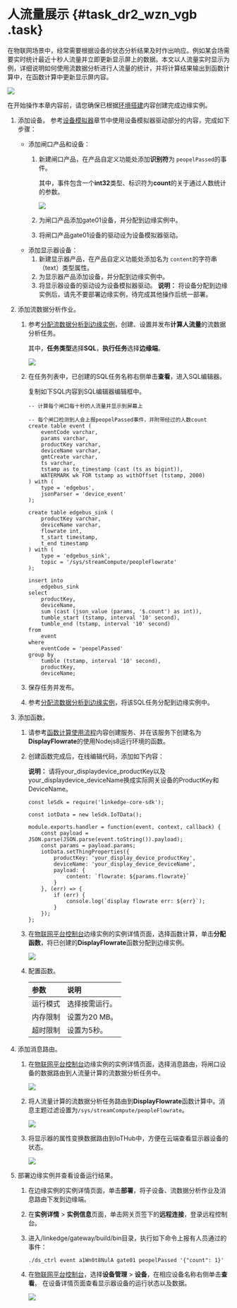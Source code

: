# 人流量展示 {#task_dr2_wzn_vgb .task}

在物联网场景中，经常需要根据设备的状态分析结果及时作出响应。例如某会场需要实时统计最近十秒人流量并立即更新显示屏上的数据。本文以人流量实时显示为例，详细说明如何使用流数据分析进行人流量的统计，并将计算结果输出到函数计算中，在函数计算中更新显示屏内容。

![](http://static-aliyun-doc.oss-cn-hangzhou.aliyuncs.com/assets/img/126984/155143332338991_zh-CN.png)

在开始操作本章内容前，请您确保已根据[环境搭建](cn.zh-CN/用户指南/环境搭建/创建网关.md#)内容创建完成边缘实例。

1.  添加设备。 参考[设备模拟器](cn.zh-CN/用户指南/设备模拟器.md#)章节中使用设备模拟器驱动部分的内容，完成如下步骤：

    -   添加闸口产品和设备：
        1.  新建闸口产品，在产品自定义功能处添加**识别符**为 `peopelPassed`的事件。

            其中，事件包含一个**int32**类型、标识符为**count**的关于通过人数统计的参数。

            ![](http://static-aliyun-doc.oss-cn-hangzhou.aliyuncs.com/assets/img/126984/155143332338992_zh-CN.png)

        2.  为闸口产品添加gate01设备，并分配到边缘实例中。
        3.  将闸口产品gate01设备的驱动设为设备模拟器驱动。
    -   添加显示器设备：
        1.  新建显示器产品，在产品自定义功能处添加名为 `content`的字符串（text）类型属性。
        2.  为显示器产品添加设备，并分配到边缘实例中。
        3.  将显示器设备的驱动设为设备模拟器驱动。
    **说明：** 将设备分配到边缘实例后，请先不要部署边缘实例，待完成其他操作后统一部署。

2.  添加流数据分析作业。 
    1.  参考[分配流数据分析到边缘实例](cn.zh-CN/用户指南/流数据分析/分配流数据分析到边缘实例.md#)，创建、设置并发布**计算人流量**的流数据分析任务。 

        其中，**任务类型**选择**SQL**，**执行任务**选择**边缘端**。

        ![](http://static-aliyun-doc.oss-cn-hangzhou.aliyuncs.com/assets/img/126984/155143332438995_zh-CN.png)

    2.  在任务列表中，已创建的SQL任务名称右侧单击**查看**，进入SQL编辑器。 

        复制如下SQL内容到SQL编辑器编辑框中。

        ```
        -- 计算每个闸口每十秒的人流量并显示到屏幕上
        
        -- 每个闸口检测到人会上报peopelPassed事件，并附带经过的人数count
        create table event (
            eventCode varchar,
            params varchar,
            productKey varchar,
            deviceName varchar,
            gmtCreate varchar,
            ts varchar,
            tstamp as to_timestamp (cast (ts as bigint)),
            WATERMARK wk FOR tstamp as withOffset (tstamp, 2000)
        ) with (
            type = 'edgebus',
            jsonParser = 'device_event'
        );
        
        create table edgebus_sink (
            productKey varchar,
            deviceName varchar,
            flowrate int,
            t_start timestamp,
            t_end timestamp
        ) with (
            type = 'edgebus_sink',
            topic = '/sys/streamCompute/peopleFlowrate'
        );
        
        insert into
            edgebus_sink
        select
            productKey,
            deviceName,
            sum (cast (json_value (params, '$.count') as int)),
            tumble_start (tstamp, interval '10' second),
            tumble_end (tstamp, interval '10' second)
        from
            event
        where
            eventCode = 'peopelPassed'
        group by
            tumble (tstamp, interval '10' second),
            productKey,
            deviceName;
        ```

    3.  保存任务并发布。 
    4.  参考[分配流数据分析到边缘实例](cn.zh-CN/用户指南/流数据分析/分配流数据分析到边缘实例.md#)，将该SQL任务分配到边缘实例中。 
3.  添加函数。 
    1.  请参考[函数计算使用流程](https://help.aliyun.com/document_detail/74925.html)内容创建服务、并在该服务下创建名为**DisplayFlowrate**的使用Nodejs8运行环境的函数。 
    2.  创建函数完成后，在线编辑代码，添加如下内容： 

        **说明：** 请将your\_displaydevice\_productKey以及your\_displaydevice\_deviceName换成实际网关设备的ProductKey和DeviceName。

        ```
        const leSdk = require('linkedge-core-sdk');
        
        const iotData = new leSdk.IoTData();
        
        module.exports.handler = function(event, context, callback) {
            const payload = JSON.parse(JSON.parse(event.toString()).payload);
            const params = payload.params;
            iotData.setThingProperties({
                productKey: 'your_display_device_productKey',
                deviceName: 'your_display_device_deviceName',
                payload: {
                    content: `flowrate: ${params.flowrate}`
                }
            }, (err) => {
                if (err) {
                    console.log(`display flowrate err: ${err}`);
                }
            });
        };
        ```

    3.  在[物联网平台控制台](https://iot.console.aliyun.com/)边缘实例的实例详情页面，选择函数计算，单击**分配函数**，将已创建的**DisplayFlowrate**函数分配到边缘实例。 

        ![](http://static-aliyun-doc.oss-cn-hangzhou.aliyuncs.com/assets/img/126984/155143332439803_zh-CN.png)

    4.  配置函数。 

        |参数|说明|
        |:-|:-|
        |运行模式|选择按需运行。|
        |内存限制|设置为20 MB。|
        |超时限制|设置为5秒。|

4.  添加消息路由。 
    1.  在[物联网平台控制台](https://iot.console.aliyun.com/)边缘实例的实例详情页面，选择消息路由，将闸口设备的数据路由到人流量计算的流数据分析任务中。 

        ![](http://static-aliyun-doc.oss-cn-hangzhou.aliyuncs.com/assets/img/126984/155143332439804_zh-CN.png)

    2.  将人流量计算的流数据分析任务路由到**DisplayFlowrate**函数计算中。消息主题过滤设置为`/sys/streamCompute/peopleFlowrate`。 

        ![](http://static-aliyun-doc.oss-cn-hangzhou.aliyuncs.com/assets/img/126984/155143332439806_zh-CN.png)

    3.  将显示器的属性变换数据路由到IoTHub中，方便在云端查看显示器设备的状态。 

        ![](http://static-aliyun-doc.oss-cn-hangzhou.aliyuncs.com/assets/img/125893/155143332438952_zh-CN.png)

5.  部署边缘实例并查看设备运行结果。 
    1.  在边缘实例的实例详情页面，单击**部署**，将子设备、流数据分析作业及消息路由下发到边缘端。 
    2.  在**实例详情** \> **实例信息**页面，单击网关页签下的**远程连接**，登录远程控制台。 
    3.  进入/linkedge/gateway/build/bin目录，执行如下命令上报有人员通过的事件： 

        ```
        ./ds_ctrl event a1Wn0t8NulA gate01 peopelPassed '{"count": 1}'
        ```

    4.  在[物联网平台控制台](http://iot.console.aliyun.com/)，选择**设备管理** \> **设备**，在相应设备名称右侧单击**查看**。 在设备详情页面查看显示器设备的运行状态以及数据。

        ![](http://static-aliyun-doc.oss-cn-hangzhou.aliyuncs.com/assets/img/126984/155143332439808_zh-CN.png)


